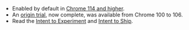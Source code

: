 * Enabled by default in [Chrome 114 and higher](https://chromestatus.com/feature/5179189105786880).
* An [origin trial](/origintrials/#/view_trial/1239615797433729025), now complete, was available from Chrome 100 to 106.
* Read the [Intent to Experiment](https://groups.google.com/a/chromium.org/g/blink-dev/c/_dJFNJpf91U) and [Intent to Ship](https://groups.google.com/a/chromium.org/g/blink-dev/c/JNOQvsTxecI/m/V-OewM3lAwAJ).
